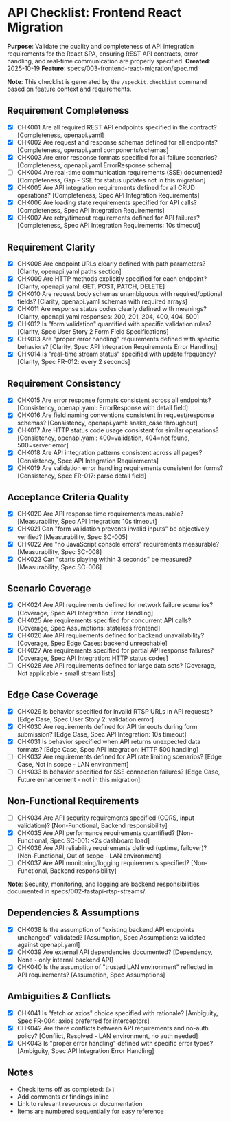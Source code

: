 # API Checklist: Frontend React Migration

**Purpose**: Validate the quality and completeness of API integration requirements for the React SPA, ensuring REST API contracts, error handling, and real-time communication are properly specified.
**Created**: 2025-10-19
**Feature**: specs/003-frontend-react-migration/spec.md

**Note**: This checklist is generated by the `/speckit.checklist` command based on feature context and requirements.

## Requirement Completeness

- [x] CHK001 Are all required REST API endpoints specified in the contract? [Completeness, openapi.yaml]
- [x] CHK002 Are request and response schemas defined for all endpoints? [Completeness, openapi.yaml components/schemas]
- [x] CHK003 Are error response formats specified for all failure scenarios? [Completeness, openapi.yaml ErrorResponse schema]
- [ ] CHK004 Are real-time communication requirements (SSE) documented? [Completeness, Gap - SSE for status updates not in this migration]
- [x] CHK005 Are API integration requirements defined for all CRUD operations? [Completeness, Spec API Integration Requirements]
- [x] CHK006 Are loading state requirements specified for API calls? [Completeness, Spec API Integration Requirements]
- [x] CHK007 Are retry/timeout requirements defined for API failures? [Completeness, Spec API Integration Requirements: 10s timeout]

## Requirement Clarity

- [x] CHK008 Are endpoint URLs clearly defined with path parameters? [Clarity, openapi.yaml paths section]
- [x] CHK009 Are HTTP methods explicitly specified for each endpoint? [Clarity, openapi.yaml: GET, POST, PATCH, DELETE]
- [x] CHK010 Are request body schemas unambiguous with required/optional fields? [Clarity, openapi.yaml schemas with required arrays]
- [x] CHK011 Are response status codes clearly defined with meanings? [Clarity, openapi.yaml responses: 200, 201, 204, 400, 404, 500]
- [x] CHK012 Is "form validation" quantified with specific validation rules? [Clarity, Spec User Story 2 Form Field Specifications]
- [x] CHK013 Are "proper error handling" requirements defined with specific behaviors? [Clarity, Spec API Integration Requirements Error Handling]
- [x] CHK014 Is "real-time stream status" specified with update frequency? [Clarity, Spec FR-012: every 2 seconds]

## Requirement Consistency

- [x] CHK015 Are error response formats consistent across all endpoints? [Consistency, openapi.yaml: ErrorResponse with detail field]
- [x] CHK016 Are field naming conventions consistent in request/response schemas? [Consistency, openapi.yaml: snake_case throughout]
- [x] CHK017 Are HTTP status code usage consistent for similar operations? [Consistency, openapi.yaml: 400=validation, 404=not found, 500=server error]
- [x] CHK018 Are API integration patterns consistent across all pages? [Consistency, Spec API Integration Requirements]
- [x] CHK019 Are validation error handling requirements consistent for forms? [Consistency, Spec FR-017: parse detail field]

## Acceptance Criteria Quality

- [x] CHK020 Are API response time requirements measurable? [Measurability, Spec API Integration: 10s timeout]
- [x] CHK021 Can "form validation prevents invalid inputs" be objectively verified? [Measurability, Spec SC-005]
- [x] CHK022 Are "no JavaScript console errors" requirements measurable? [Measurability, Spec SC-008]
- [x] CHK023 Can "starts playing within 3 seconds" be measured? [Measurability, Spec SC-006]

## Scenario Coverage

- [x] CHK024 Are API requirements defined for network failure scenarios? [Coverage, Spec API Integration Error Handling]
- [x] CHK025 Are requirements specified for concurrent API calls? [Coverage, Spec Assumptions: stateless frontend]
- [x] CHK026 Are API requirements defined for backend unavailability? [Coverage, Spec Edge Cases: backend unreachable]
- [x] CHK027 Are requirements specified for partial API response failures? [Coverage, Spec API Integration: HTTP status codes]
- [ ] CHK028 Are API requirements defined for large data sets? [Coverage, Not applicable - small stream lists]

## Edge Case Coverage

- [x] CHK029 Is behavior specified for invalid RTSP URLs in API requests? [Edge Case, Spec User Story 2: validation error]
- [x] CHK030 Are requirements defined for API timeouts during form submission? [Edge Case, Spec API Integration: 10s timeout]
- [x] CHK031 Is behavior specified when API returns unexpected data formats? [Edge Case, Spec API Integration: HTTP 500 handling]
- [ ] CHK032 Are requirements defined for API rate limiting scenarios? [Edge Case, Not in scope - LAN environment]
- [ ] CHK033 Is behavior specified for SSE connection failures? [Edge Case, Future enhancement - not in this migration]

## Non-Functional Requirements

- [ ] CHK034 Are API security requirements specified (CORS, input validation)? [Non-Functional, Backend responsibility]
- [x] CHK035 Are API performance requirements quantified? [Non-Functional, Spec SC-001: <2s dashboard load]
- [ ] CHK036 Are API reliability requirements defined (uptime, failover)? [Non-Functional, Out of scope - LAN environment]
- [ ] CHK037 Are API monitoring/logging requirements specified? [Non-Functional, Backend responsibility]

**Note**: Security, monitoring, and logging are backend responsibilities documented in specs/002-fastapi-rtsp-streams/.

## Dependencies & Assumptions

- [x] CHK038 Is the assumption of "existing backend API endpoints unchanged" validated? [Assumption, Spec Assumptions: validated against openapi.yaml]
- [x] CHK039 Are external API dependencies documented? [Dependency, None - only internal backend API]
- [x] CHK040 Is the assumption of "trusted LAN environment" reflected in API requirements? [Assumption, Spec Assumptions]

## Ambiguities & Conflicts

- [x] CHK041 Is "fetch or axios" choice specified with rationale? [Ambiguity, Spec FR-004: axios preferred for interceptors]
- [x] CHK042 Are there conflicts between API requirements and no-auth policy? [Conflict, Resolved - LAN environment, no auth needed]
- [x] CHK043 Is "proper error handling" defined with specific error types? [Ambiguity, Spec API Integration Error Handling]

## Notes

- Check items off as completed: `[x]`
- Add comments or findings inline
- Link to relevant resources or documentation
- Items are numbered sequentially for easy reference